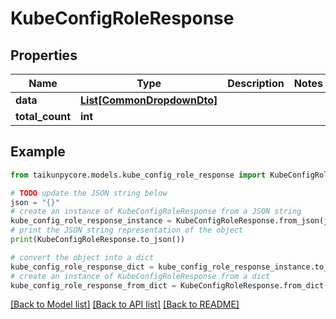 # KubeConfigRoleResponse


## Properties

Name | Type | Description | Notes
------------ | ------------- | ------------- | -------------
**data** | [**List[CommonDropdownDto]**](CommonDropdownDto.md) |  | 
**total_count** | **int** |  | 

## Example

```python
from taikunpycore.models.kube_config_role_response import KubeConfigRoleResponse

# TODO update the JSON string below
json = "{}"
# create an instance of KubeConfigRoleResponse from a JSON string
kube_config_role_response_instance = KubeConfigRoleResponse.from_json(json)
# print the JSON string representation of the object
print(KubeConfigRoleResponse.to_json())

# convert the object into a dict
kube_config_role_response_dict = kube_config_role_response_instance.to_dict()
# create an instance of KubeConfigRoleResponse from a dict
kube_config_role_response_from_dict = KubeConfigRoleResponse.from_dict(kube_config_role_response_dict)
```
[[Back to Model list]](../README.md#documentation-for-models) [[Back to API list]](../README.md#documentation-for-api-endpoints) [[Back to README]](../README.md)


